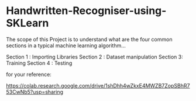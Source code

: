# Handwritten-Recogniser-using-SKLearn

The scope of this Project is to understand what are the four common sections in a typical machine learning algorithm…

Section 1 : Importing Libraries
Section 2 : Dataset manipulation
Section 3: Training 
Section 4 : Testing

for your reference:

https://colab.research.google.com/drive/1shDhh4wZkxE4MWZB7ZopSBhR753CwNb5?usp=sharing
